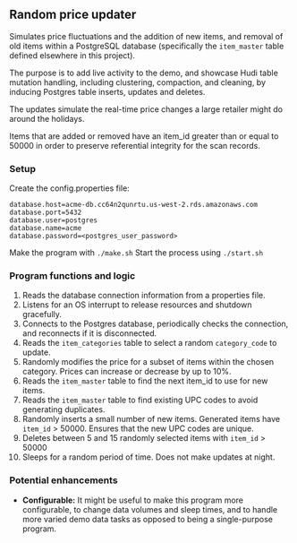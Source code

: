 ## Random price updater

Simulates price fluctuations and the addition of new items, and removal of old items
within a PostgreSQL database (specifically the `item_master` table defined elsewhere in this project).

The purpose is to add live activity to the demo, and showcase Hudi table mutation handling, including clustering,
compaction, and cleaning, by inducing Postgres table inserts, updates and deletes.

The updates simulate the real-time price changes a large retailer might do around the holidays.

Items that are added or removed have an item_id greater than or equal to 50000 in order to preserve referential
integrity for the scan records.

### Setup

Create the config.properties file:

```
database.host=acme-db.cc64n2qunrtu.us-west-2.rds.amazonaws.com
database.port=5432
database.user=postgres
database.name=acme
database.password=<postgres_user_password>
```

Make the program with `./make.sh`
Start the process using `./start.sh`

### Program functions and logic

1. Reads the database connection information from a properties file.
2. Listens for an OS interrupt to release resources and shutdown gracefully.
3. Connects to the Postgres database, periodically checks the connection, and reconnects if it is disconnected.
4. Reads the `item_categories` table to select a random `category_code` to update.
5. Randomly modifies the price for a subset of items within the chosen category. Prices can increase or decrease by up to 10%.
6. Reads the `item_master` table to find the next item_id to use for new items.
7. Reads the `item_master` table to find existing UPC codes to avoid generating duplicates.
8. Randomly inserts a small number of new items. Generated items have `item_id` > 50000. Ensures that the new UPC codes are unique.
9. Deletes between 5 and 15 randomly selected items with `item_id` > 50000
10. Sleeps for a random period of time. Does not make updates at night.

### Potential enhancements

- **Configurable:** It might be useful to make this program more configurable,
  to change data volumes and sleep times, and to handle more varied
  demo data tasks as opposed to being a single-purpose program.
